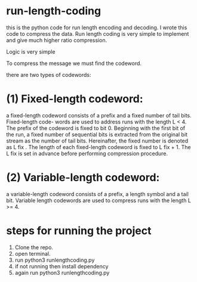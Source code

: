 # run-length-coding

this is the python code for run length encoding and decoding.
I wrote this code to compress the data. Run length coding is very simple to implement and give much higher ratio compression.

Logic is very simple

To compress the message we must find the codeword.

there are two types of codewords:
# (1) Fixed-length codeword:
a fixed-length codeword consists of
a prefix and a fixed number of tail bits. Fixed-length code-
words are used to address runs with the length L < 4. The
prefix of the codeword is fixed to bit 0. Beginning with the
first bit of the run, a fixed number of sequential bits is
extracted from the original bit stream as the number of tail
bits. Hereinafter, the fixed number is denoted as L fix . The
length of each fixed-length codeword is fixed to L fix + 1.
The L fix is set in advance before performing compression
procedure.

# (2) Variable-length codeword:
a variable-length codeword consists of a prefix, a length symbol
and a tail bit. Variable length codewords are used to compress runs with the length
L >= 4.

# steps for running the project
1) Clone the repo.
2) open terminal.
3) run python3 runlengthcoding.py
4) if not running then install dependency
5) again run python3 runlengthcoding.py
